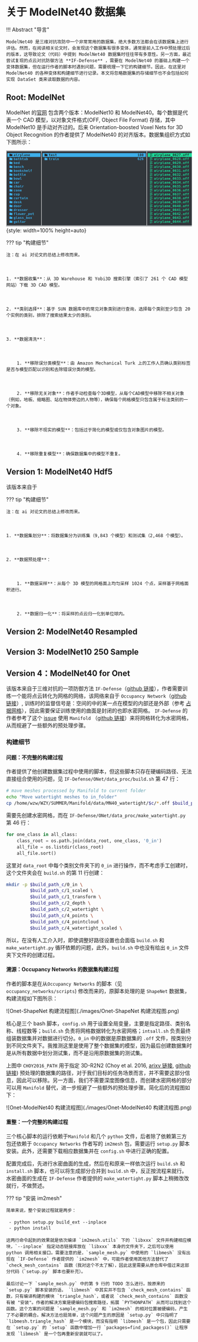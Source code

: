 # 关于 ModelNet40 数据集

!!! Abstract "导言"

    ModelNet40 是三维对抗攻防中一个非常常用的数据集，绝大多数方法都会在该数据集上进行评估。然而，在阅读相关论文时，会发现这个数据集有很多变体，通常是前人工作中预处理过后的版本，这导致论文（代码）中提到 ModelNet40 数据集时往往带有多意性。另一方面，最近尝试复现的点云对抗防御方法 **IF-Defense** ，需要在 ModelNet40 的基础上构建一个变体数据集，但在运行作者的脚本时遇到问题，需要梳理一下它的构建细节。因此，在这里对 ModelNet40 的各种变体和构建细节进行记录。本文将忽略数据集的存储细节也不会包括如何实现 DataSet 类来读取数据的内容。

## Root: ModelNet

ModelNet 的[官网](https://modelnet.cs.princeton.edu/) 包含两个版本：ModelNet10 和 ModelNet40。每个数据是代表一个 CAD 模型，以对象文件格式(OFF, Object File Format) 存储，其中 ModelNet10 是手动对齐过的。后来 Orientation-boosted Voxel Nets for 3D Object Recognition 的作者提供了 ModelNet40 的对齐版本。数据集组织方式如下图所示：

![ModelNet数据集文件结构](./images/ModelNet文件架构示意图.png){style: width=100% height=auto}

??? tip "构建细节"

    注：在 ai 对论文的总结上修改而来。



    1. **数据收集**：从 3D Warehouse 和 Yobi3D 搜索引擎（索引了 261 个 CAD 模型网站）下载 3D CAD 模型。



    2. **类别选择**：基于 SUN 数据库中的常见对象类别进行查询，选择每个类别至少包含 20 个实例的类别，排除了搜索结果太少的类别。



    3. **数据清洗**：



        1. **移除误分类模型**：由 Amazon Mechanical Turk 上的工作人员确认类别标签是否与模型匹配以识别和去除错误分类的模型。



        2. **移除无关对象**：作者手动检查每个3D模型，从每个CAD模型中移除不相关对象（例如，地板、缩略图、站在物体旁边的人物等），确保每个网格模型只包含属于标注类别的一个对象。



        3. **移除不现实的模型**：包括过于简化的模型或仅包含对象图片的模型。



        4. **移除重复模型**：确保数据集中的模型不重复。

## Version 1: ModelNet40 Hdf5

该版本来自于

??? tip "构建细节"

    注：在 ai 对论文的总结上修改而来。



    1. **数据集划分**：将数据集分为训练集（9,843 个模型）和测试集（2,468 个模型）。



    2. **数据预处理**：



        1. **数据采样**：从每个 3D 模型的网格面上均匀采样 1024 个点，采样基于网格面积进行。



        2. **数据归一化**：将采样的点云归一化到单位球内。

## Version 2: ModelNet40 Resampled

## Version 3: ModelNet10 250 Sample

## Version 4：ModelNet40 for Onet

该版本来自于三维对抗的一项防御方法 `IF-Defense`（[github 链接](https://github.com/Wuziyi616/IF-Defense/tree/main)），作者需要训练一个能将点云转化为网格的网络，该网络来自于 `Occupancy Network`（[github 链接](https://github.com/autonomousvision/occupancy_networks)）, 训练时的监督信号是：空间的中的某一点在模型的内部还是外部（参考 [占据网格](../00_read_paper/3D_Reconstruction/occupancy_network.md)），因此需要保证训练使用的曲面是封闭的也即水密网格。 `IF-Defense` 的作者参考了这个 [issue](https://github.com/autonomousvision/occupancy_networks/issues/27) 使用 `Manifold` （[github 链接](https://github.com/hjwdzh/Manifold)）来将网格转化为水密网格，从而规避了一些额外的预处理步骤。

### 构建细节

#### 问题：不完整的构建过程

作者提供了他创建数据集过程中使用的脚本，但这些脚本只存在硬编码路径、无法直接组合使用的问题，见 `IF-Defense/ONet/data_proc/build.sh` 第 47 行：

```bash linenums="47" hl_lines="3" title="build.sh"
# mave meshes processed by Manifold to current folder
echo "Move watertight meshes to in_folder"
cp /home/wzw/WZY/SUMMER/Manifold/data/MN40_watertight/$c/*.off $build_path_c/2_watertight
```

需要先创建水密网格，而在 `IF-Defense/ONet/data_proc/make_watertight.py` 第 46 行：

```python linenums="45" hl_lines="2" title="make_watertight.py"
for one_class in all_class:
    class_root = os.path.join(data_root, one_class, '0_in')
    all_file = os.listdir(class_root)
    all_file.sort()
```

这里对 `data_root` 中每个类别文件夹下的 `0_in` 进行操作，而不考虑手工创建时，这个文件夹会在 `build.sh` 的第 11 行创建：

```bash linenums="11" hl_lines="1" title="build.sh"
mkdir -p $build_path_c/0_in \
         $build_path_c/1_scaled \
         $build_path_c/1_transform \
         $build_path_c/2_depth \
         $build_path_c/2_watertight \
         $build_path_c/4_points \
         $build_path_c/4_pointcloud \
         $build_path_c/4_watertight_scaled \
```

所以，在没有人工介入时，即使调整好路径设置也会面临 `build.sh` 和 `make_watertight.py` 循环依赖的问题，此外，`build.sh` 中也没有给出 `0_in` 文件夹下文件的创建过程。

#### 溯源：Occupancy Networks 的数据集构建过程

作者的脚本是在从`Occupancy Networks` 的脚本（见 `occupancy_networks/scripts`) 修改而来的，原脚本处理的是 `ShapeNet` 数据集，构建流程如下图所示：

![Onet-ShapeNet 构建流程图](./images/Onet-ShapeNet 构建流程图.png)

核心是三个 bash 脚本，`config.sh` 用于设置全局变量，主要是指定路径、类别名称、线程数等；`build.sh` 负责将网格数据转化为水密网格；`intsall.sh` 负责最终组装数据集并对数据进行切分。`0_in` 中的数据是原数据集的 `.off` 文件，按类别分到不同文件夹下。我推测这里是使用了整个数据集的模型，因为最后创建数据集时是从所有数据中划分测试集，而不是沿用原数据集的测试集。

上图中 `CHOY2016_PATH` 用于指定 3D-R2N2 (Choy et al. 2016, [arixv 链接](https://arxiv.org/abs/1604.00449), [github 链接](https://github.com/chrischoy/3D-R2N2)) 预处理的数据集的路径，对于我们目标的任务场景而言，并不需要这部分信息，因此可以移除。另一方面，我们不需要深度图像信息，而创建水密网格的部分可以用 `Manifold` 替代，进一步规避了一些额外的预处理步骤。简化后的流程图如下：

![Onet-ModelNet40 构建流程图](./images/Onet-ModelNet40 构建流程图.png)

#### 重整：一个完整的构建过程

三个核心脚本的运行依赖于`Manifold` 和几个 `python` 文件，后者除了依赖第三方包还依赖于 `Occupancy Networks` 作者写的 `im2mesh` 包，需要运行 `setup.py` 脚本安装。此外，还需要下载相应数据集并在 `config.sh` 中进行正确的配置。

配置完成后，先进行水密曲面的生成，然后在和原来一样依次运行 `build.sh` 和 `install.sh` 脚本，也可以将生成部分合并到 `build.sh` 中，反正按流程来就行。水密曲面的生成在 `IF-Defense` 作者提供的 `make_watertight.py` 脚本上稍微改改就行，不做赘述。

??? tip "安装 im2mesh"

    简单来说，整个安装过程就是两步：

     - python setup.py build_ext --inplace
     - python install

    这两行命令起到的效果就是依次编译 `im2mesh.utils` 下的 `libxxx` 文件并构建相应模块，`--inplace` 指定动态链接库放在 `libxxx` 本身的文件夹下，之后可以使用 python 调用相关接口。需要注意的是，`sample_mesh.py` 中使用的 `libmesh` 没有出现在 `IF-Defense` 作者提供的 `im2mesh` 中，可能作者使用其他方法替代了 `check_mesh_contains` 函数（我对这个不太了解），因此这里需要从原仓库中借过来这部分代码（`setup.py` 脚本也要补充）。

    最后讨论一下 `sample_mesh.py` 中的第 9 行的 TODO 怎么进行。按原来的 `setup.py` 脚本安装的话， `libmesh` 中其实并不包含 `check_mesh_contains` 函数，只有编译构建的模块 `triangle_hash`，或者说 `check_mesh_contains` 函数没有被 "安装"。作者的解决方案是硬编码包搜索路径，拓展 `PYTHONPATH` 从而可以找到这个函数。这个方案的问题是 `sample_mesh.py` 和 `im2mesh` 的相对位置被硬编码，产生了不必要的耦合。解决方法也挺简单，这个问题产生的原因是 `setup.py` 中只指明了 `libmesh.triangle_hash` 是一个模块，而没有指明 `libmesh` 是一个包，因此只需要在 `setup.py` 的 `setup` 函数中增加一行 `packages=find_packages()` 让程序发现 `libmesh` 是一个包再重新安装就可以了。
